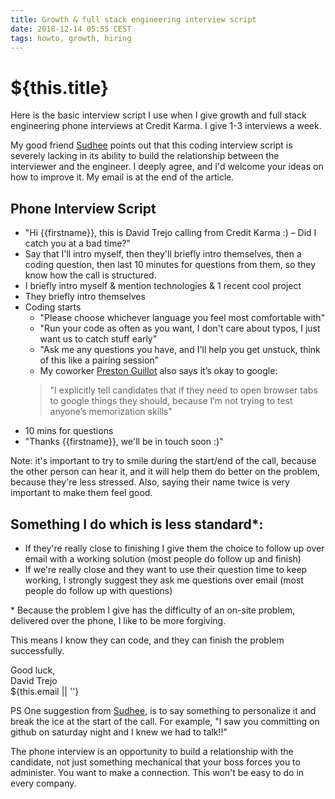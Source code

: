 ```yaml
---
title: Growth & full stack engineering interview script
date: 2018-12-14 05:55 CEST
tags: howto, growth, hiring
---
```

# ${this.title}

Here is the basic interview script I use when I give growth and full stack engineering phone interviews at Credit Karma. I give 1-3 interviews a week.

My good friend [Sudhee](https://sudheendra.com/) points out that this coding interview script is severely lacking in its ability to build the relationship between the interviewer and the engineer. I deeply agree, and I'd welcome your ideas on how to improve it. My email is at the end of the article.

## Phone Interview Script
- "Hi {{firstname}}, this is David Trejo calling from Credit Karma :) – Did I catch you at a bad time?"
- Say that I'll intro myself, then they'll briefly intro themselves, then a coding question, then last 10 minutes for questions from them, so they know how the call is structured.
- I briefly intro myself & mention technologies & 1 recent cool project
- They briefly intro themselves
- Coding starts
   - "Please choose whichever language you feel most comfortable with"
   - "Run your code as often as you want, I don't care about typos, I just want us to catch stuff early"
   - "Ask me any questions you have, and I'll help you get unstuck, think of this like a pairing session"
   - My coworker [Preston Guillot](https://www.linkedin.com/in/prestonguillot/) also says it’s okay to google:
   > "I explicitly tell candidates that if they need to open browser tabs to google things they should, because I’m not trying to test anyone’s memorization skills"
- 10 mins for questions
- "Thanks {{firstname}}, we'll be in touch soon :)"

Note: it's important to try to smile during the start/end of the call, because the other person can hear it, and it will help them do better on the problem, because they're less stressed. Also, saying their name twice is very important to make them feel good.

## Something I do which is less standard*:
- If they're really close to finishing I give them the choice to follow up over email with a working solution (most people do follow up and finish)
- If we're really close and they want to use their question time to keep working, I strongly suggest they ask me questions over email (most people do follow up with questions)

<span>*</span> Because the problem I give has the difficulty of an on-site problem, delivered over the phone, I like to be more forgiving.

This means I know they can code, and they can finish the problem successfully.

Good luck,  
<span class="serif i">David Trejo</span><br/>
${this.email || ''}

PS One suggestion from <a href="https://sudheendra.com/">Sudhee</a>, is to say something to personalize it and break the ice at the start of the call. For example, "I saw you committing on github on saturday night and I knew we had to talk!!"

The phone interview is an opportunity to build a relationship with the candidate, not just something mechanical that your boss forces you to administer. You want to make a connection. This won't be easy to do in every company.

